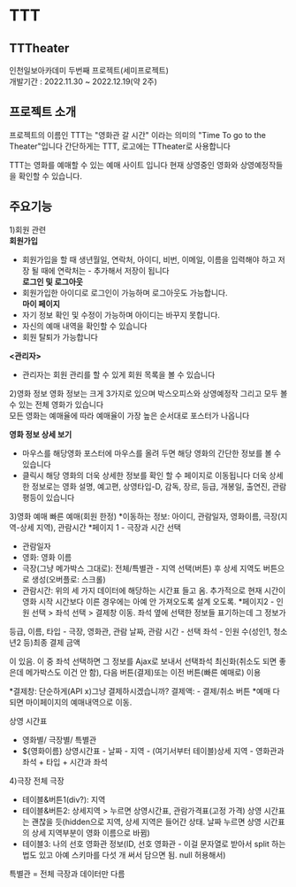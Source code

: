 # TTT

## TTTheater
인천일보아카데미 두번째 프로젝트(세미프로젝트) <br/>
개발기간 : 2022.11.30 ~ 2022.12.19(약 2주) <br/>

## 프로젝트 소개
프로젝트의 이름인 TTT는 "영화관 갈 시간" 이라는 의미의 "Time To go to the Theater"입니다
간단하게는 TTT, 로고에는 TTheater로 사용합니다

TTT는 영화를 예매할 수 있는 예매 사이트 입니다
현재 상영중인 영화와 상영예정작들을 확인할 수 있습니다. 

## 주요기능

1)회원 관련<br/>
 **회원가입**<br/>
 - 회원가입을 할 때 생년월일, 연락처, 아이디, 비번, 이메일, 이름을 입력해야 하고 저장 될 때에 연락처는 - 추가해서 저장이 됩니다 <br/>
**로그인 및 로그아웃**
 - 회원가입한 아이디로 로그인이 가능하며 로그아웃도 가능합니다.<br/>
**마이 페이지**
- 자기 정보 확인 및 수정이 가능하며 아이디는 바꾸지 못합니다.<br/>
- 자신의 예매 내역을 확인할 수 있습니다<br/>
- 회원 탈퇴가 가능합니다<br/>

**<관리자>**
 - 관리자는 회원 관리를 할 수 있게 회원 목록을 볼 수 있습니다 <br/>

2)영화 정보
영화 정보는 크게 3가지로 있으며 박스오피스와 상영예정작 그리고 모두 볼 수 있는 전체 영화가 있습니다<br/>
모든 영화는 예매율에 따라 예매율이 가장 높은 순서대로 포스터가 나옵니다 <br/>

**영화 정보 상세 보기**
- 마우스를 해당영화 포스터에 마우스를 올려 두면 해당 영화의 간단한 정보를 볼 수 있습니다
- 클릭시 해당 영화의 더욱 상세한 정보를 확인 할 수 페이지로 이동됩니다
  더욱 상세한 정보로는 영화 설명, 예고편, 상영타입-D, 감독, 장르, 등급, 개봉일, 출연진, 관람평등이 있습니다

3)영화 예매
빠른 예매(회원 한정)
*이동하는 정보: 아이디, 관람일자, 영화이름, 극장(지역-상세 지역), 관람시간
*페이지 1 - 극장과 시간 선택
- 관람일자
- 영화: 영화 이름
- 극장(그냥 메가박스 그대로): 전체/특별관 - 지역 선택(버튼) 후 상세 지역도 버튼으로 생성(오버플로: 스크롤)
- 관람시간: 위의 세 가지 데이터에 해당하는 시간표 들고 옴. 추가적으로 현재 시간이 영화 시작 시간보다 이른 경우에는
아예 안 가져오도록 설계
오도록.
*페이지2 - 인원 선택 > 좌석 선택 > 결제창 이동.
좌석 옆에 선택한 정보들 표기하는데 그 정보가

등급, 이름, 타입 - 극장, 영화관, 관람 날짜, 관람 시간 - 선택 좌석 - 인원 수(성인1, 청소년2 등)최종 결제 금액

이 있음. 이 중 좌석 선택하면 그 정보를 Ajax로 보내서 선택좌석 최신화(취소도 되면 좋은데 메가박스도 이건 안 함),
다음 버튼(결제)또는 이전 버튼(빠른 예매로) 이용
 
*결제창: 단순하게(API x)그냥 결제하시겠습니까? 결제액: - 결제/취소 버튼
*예매 다 되면 마이페이지의 예매내역으로 이동.

상영 시간표
- 영화별/ 극장별/ 특별관
- ${영화이름} 상영시간표 - 날짜 - 지역 - (여기서부터 테이블)상세 지역 - 영화관과 좌석 + 타입 + 시간과 좌석

4)극장
전체 극장
- 테이블&버튼1(div?): 지역
- 테이블&버튼2: 상세지역 > 누르면 상영시간표, 관람가격표(고정 가격)
상영 시간표는 괜찮을 듯(hidden으로 지역, 상세 지역은 들어간 상태. 날짜 누르면 상영 시간표의 상세 지역부분이 영화 이름으로 바뀜)
- 테이블3: 나의 선호 영화관 정보(ID, 선호 영화관 - 이걸 문자열로 받아서 split 하는 법도 있고 아예 스키마를 다섯 개 써서 담으면 됨. null 허용해서)

특별관 = 전체 극장과 데이터만 다름
